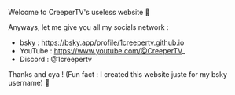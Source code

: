 Welcome to CreeperTV's useless website 🥳

Anyways, let me give you all my socials network :
- bsky : https://bsky.app/profile/1creepertv.github.io
- YouTube : https://www.youtube.com/@CreeperTV_
- Discord : @1creepertv

Thanks and cya !
(Fun fact : I created this website juste for my bsky username) 🤫
